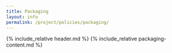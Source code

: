 ```yaml
---
title: Packaging
layout: info
permalink: /project/policies/packaging/
---
```


{% include_relative header.md %}
{% include_relative packaging-content.md %}
